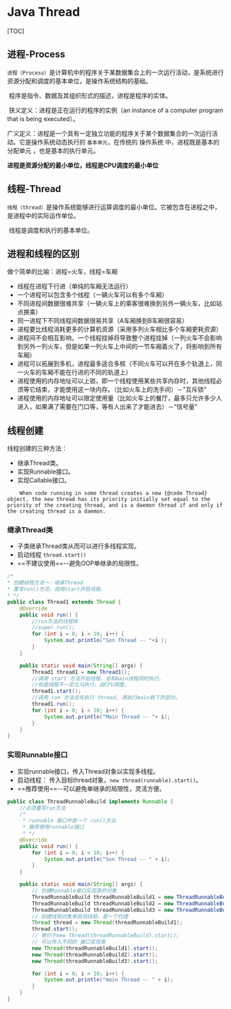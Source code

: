 # Java Thread

[TOC]

## 进程-Process

​	`进程（Process）`是计算机中的程序关于某数据集合上的一次运行活动，是系统进行资源分配和调度的基本单位，是操作系统结构的基础。

​	程序是指令、数据及其组织形式的描述，进程是程序的实体。

​	狭义定义：进程是正在运行的程序的实例（an instance of a computer program that is being executed）。

​	广义定义：进程是一个具有一定独立功能的程序关于某个数据集合的一次运行活动。它是操作系统动态执行的 `基本单元`，在传统的 操作系统 中，进程既是基本的 分配单元 ，也是基本的执行单元。

​	**进程是资源分配的最小单位，线程是CPU调度的最小单位**

## 线程-Thread

​	`线程（thread）`是操作系统能够进行运算调度的最小单位。它被包含在进程之中，是进程中的实际运作单位。

​	线程是调度和执行的基本单位。

## 进程和线程的区别

做个简单的比喻：进程=火车，线程=车厢

- 线程在进程下行进（单纯的车厢无法运行）
- 一个进程可以包含多个线程（一辆火车可以有多个车厢）
- 不同进程间数据很难共享（一辆火车上的乘客很难换到另外一辆火车，比如站点换乘）
- 同一进程下不同线程间数据很易共享（A车厢换到B车厢很容易）
- 进程要比线程消耗更多的计算机资源（采用多列火车相比多个车厢更耗资源）
- 进程间不会相互影响，一个线程挂掉将导致整个进程挂掉（一列火车不会影响到另外一列火车，但是如果一列火车上中间的一节车厢着火了，将影响到所有车厢）
- 进程可以拓展到多机，进程最多适合多核（不同火车可以开在多个轨道上，同一火车的车厢不能在行进的不同的轨道上）
- 进程使用的内存地址可以上锁，即一个线程使用某些共享内存时，其他线程必须等它结束，才能使用这一块内存。（比如火车上的洗手间）－"互斥锁"
- 进程使用的内存地址可以限定使用量（比如火车上的餐厅，最多只允许多少人进入，如果满了需要在门口等，等有人出来了才能进去）－“信号量”





## 线程创建

线程创建的三种方法：

- 继承Thread类。
- 实现Runnable接口。
- 实现Callable接口。

```
	When code running in some thread creates a new {@code Thread} object, the new thread has its priority initially set equal to the priority of the creating thread, and is a daemon thread if and only if the creating thread is a daemon.
```



### 继承Thread类

- 子类继承Thread类从而可以进行多线程实现。
- 启动线程 `thread.start()`
- ==不建议使用==--避免OOP单继承的局限性。

```java
/*
* 创建线程方法一：继承Thread
* 重写run()方法，调用start开启线程。
* */
public class Thread1 extends Thread {
    @Override
    public void run() {
        //run方法的线程体
        //super.run();
        for (int i = 0; i < 10; i++) {
            System.out.println("Son Thread -- "+i );
        }
    }

    public static void main(String[] args) {
        Thread1 thread1 = new Thread1();
        //调用 start 方法开启线程，会和main线程同时执行。
        //但是线程不一定立马执行，由CPU调度。
        thread1.start();
        //调用 run 方法会先执行 thread, 再执行main剩下的部分。
        thread1.run();
        for (int i = 0; i < 10; i++) {
            System.out.println("Main Thread -- "+ i);
        }
    }
}
```



### 实现Runnable接口

- 实验runnable接口，传入Thread对象以实现多线程。
- 启动线程： 传入目标thread对象，`new thread(runnable).start()`。
- ==推荐使用==--可以避免单继承的局限性，灵活方便。

```java
public class ThreadRunnableBuild implements Runnable {
    //必须重写run方法
    /*
     * runnable 接口中就一个 run()方法
     * 推荐使用runnable接口
     * */
    @Override
    public void run() {
        for (int i = 0; i < 10; i++) {
            System.out.println("Son Thread -- " + i);
        }
    }

    public static void main(String[] args) {
        // 创建Runnable接口实现类的对象
        ThreadRunnableBuild threadRunnableBuild1 = new ThreadRunnableBuild();
        ThreadRunnableBuild threadRunnableBuild2 = new ThreadRunnableBuild();
        ThreadRunnableBuild threadRunnableBuild3 = new ThreadRunnableBuild();
        // 创建线程对象来启动线程，是一个代理
        Thread thread = new Thread(threadRunnableBuild1);
        thread.start();
        // 等价于new Thread(threadRunnableBuild).start();
        // 可以传入不同的 接口实现类
        new Thread(threadRunnableBuild1).start();
        new Thread(threadRunnableBuild2).start();
        new Thread(threadRunnableBuild3).start();

        for (int i = 0; i < 10; i++) {
            System.out.println("main Thread -- " + i);
        }
    }
}
```



